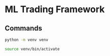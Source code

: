 # ML Trading Framework

## Commands

```zsh
python -m venv venv
```

```zsh
source venv/bin/activate
```



